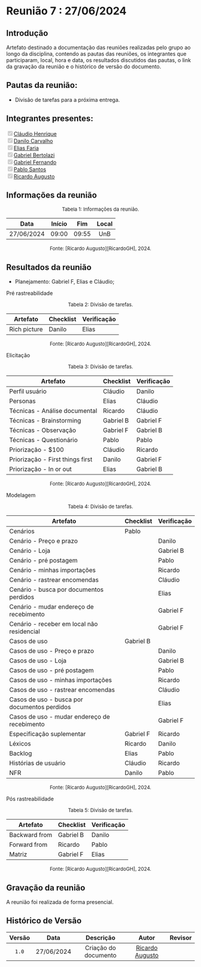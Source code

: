 # Reunião 7 : 27/06/2024

## Introdução

Artefato destinado a documentação das reuniões realizadas pelo grupo ao longo da disciplina, contendo as pautas das reuniões, os integrantes que participaram, local, hora e data, os resultados discutidos das pautas, o link da gravação da reunião e o histórico de versão do documento. 

## Pautas da reunião:

- Divisão de tarefas para a próxima entrega.

## Integrantes presentes:

<label><input type="checkbox" checked disabled>[Cláudio Henrique][ClaudioGH]</label><br>
<label><input type="checkbox" checked disabled>[Danilo Carvalho][DaniloGH]</label><br>
<label><input type="checkbox" checked disabled>[Elias Faria][EliasGH]</label><br>
<label><input type="checkbox" checked disabled>[Gabriel Bertolazi][GabrielBGH]</label><br>
<label><input type="checkbox" checked disabled>[Gabriel Fernando][GabrielFGH]</label><br>
<label><input type="checkbox" checked disabled>[Pablo Santos][PabloGH]</label><br>
<label><input type="checkbox" checked disabled>[Ricardo Augusto][RicardoGH]</label><br>

## Informações da reunião

<font size="2" >
<p style="text-align: center"> Tabela 1: Informações da reunião. </p>
</font>
<center>
 
| Data | Início | Fim | Local |
|:-:|:-:|:-:|:-:|
| 27/06/2024 | 09:00 | 09:55 | UnB |

</center>
<font size="2"><p style="text-align: center">
    Fonte: [Ricardo Augusto][RicardoGH], 2024.
</p></font>

## Resultados da reunião

- Planejamento: Gabriel F, Elias e Cláudio;

Pré rastreabilidade 

<font size="2" >
<p style="text-align: center"> Tabela 2: Divisão de tarefas. </p>
</font>
<center>
 
| Artefato | Checklist | Verificação |
|-|-|-|
| Rich picture | Danilo | Elias |

</center>
<font size="2"><p style="text-align: center">
    Fonte: [Ricardo Augusto][RicardoGH], 2024.
</p></font>

Elicitação

<font size="2" >
<p style="text-align: center"> Tabela 3: Divisão de tarefas. </p>
</font>
<center>

| Artefato | Checklist | Verificação |
|-|-|-|
| Perfil usuário | Cláudio | Danilo |
| Personas | Elias | Cláudio |
| Técnicas - Análise documental | Ricardo | Cláudio |
| Técnicas - Brainstorming | Gabriel B | Gabriel F |
| Técnicas - Observação | Gabriel F | Gabriel B |
| Técnicas - Questionário | Pablo | Pablo |
| Priorização - $100 | Cláudio | Ricardo  |
| Priorização - First things first | Danilo | Gabriel F |
| Priorização - In or out | Elias | Gabriel B |

</center>
<font size="2"><p style="text-align: center">
    Fonte: [Ricardo Augusto][RicardoGH], 2024.
</p></font>

Modelagem

<font size="2" >
<p style="text-align: center"> Tabela 4: Divisão de tarefas. </p>
</font>
<center>

| Artefato | Checklist | Verificação |
|-|-|-|
| Cenários | Pablo ||
| Cenário - Preço e prazo ||Danilo|
| Cenário - Loja ||Gabriel B|
| Cenário - pré postagem ||Pablo|
| Cenário - minhas importações ||Ricardo|
| Cenário - rastrear encomendas ||Cláudio|
| Cenário - busca por documentos perdidos ||Elias|
| Cenário - mudar endereço de recebimento ||Gabriel F|
| Cenário - receber em local não residencial ||Gabriel F|
| Casos de uso | Gabriel B | |
| Casos de uso - Preço e prazo ||Danilo|
| Casos de uso - Loja ||Gabriel B|
| Casos de uso - pré postagem ||Pablo|
| Casos de uso - minhas importações ||Ricardo|
| Casos de uso - rastrear encomendas ||Cláudio|
| Casos de uso - busca por documentos perdidos ||Elias|
| Casos de uso - mudar endereço de recebimento ||Gabriel F|
| Especificação suplementar | Gabriel F |Ricardo|
| Léxicos | Ricardo |Danilo|
| Backlog | Elias |Pablo|
| Histórias de usuário | Cláudio |Ricardo|
| NFR | Danilo |Pablo|

</center>
<font size="2"><p style="text-align: center">
    Fonte: [Ricardo Augusto][RicardoGH], 2024.
</p></font>

Pós rastreabilidade 

<font size="2" >
<p style="text-align: center"> Tabela 5: Divisão de tarefas. </p>
</font>
<center>

| Artefato | Checklist | Verificação |
|-|-|-|
| Backward from | Gabriel B |Danilo|
| Forward from | Ricardo |Pablo|
| Matriz | Gabriel F |Elias|

</center>
<font size="2"><p style="text-align: center">
    Fonte: [Ricardo Augusto][RicardoGH], 2024.
</p></font>


## Gravação da reunião

A reunião foi realizada de forma presencial.

## Histórico de Versão

| Versão | Data | Descrição | Autor | Revisor
|:-:|:-:|:-:|:-:|:-:|
|`1.0`| 27/06/2024 | Criação do documento| [Ricardo Augusto][RicardoGH] |  |

[ClaudioGH]: https://github.com/claudiohsc
[DaniloGH]: https://github.com/Danilo-Carvalho-Antunes
[EliasGH]: https://github.com/EliasOliver21
[GabrielBGH]: https://github.com/Bertolazi
[GabrielFGH]: https://github.com/MMcLovin
[PabloGH]: https://github.com/pabloheika
[RicardoGH]: https://www.github.com/avmricardo
